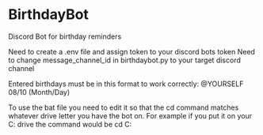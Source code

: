 # BirthdayBot
Discord Bot for birthday reminders

Need to create a .env file and assign token to your discord bots token
Need to change message_channel_id in birthdaybot.py to your target discord channel

Entered birthdays must be in this format to work correctly: @YOURSELF 08/10 (Month/Day)

To use the bat file you need to edit it so that the cd command matches whatever drive letter you have the bot on. For example if you put it on your C: drive the command would be cd C:
